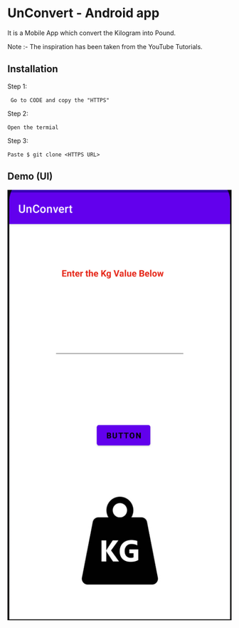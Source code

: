 
# UnConvert - Android app
It is a Mobile App which convert the Kilogram into Pound.

Note :- The inspiration has been taken from the YouTube Tutorials.




## Installation

Step 1:

```
 Go to CODE and copy the "HTTPS"
```
Step 2:
```
Open the termial 
```
Step 3:
```
Paste $ git clone <HTTPS URL>
```    
## Demo (UI)


 <img src='images/img1.jpg'>
